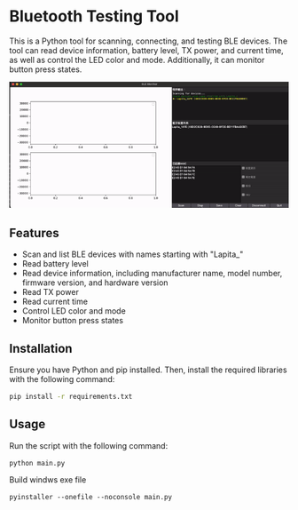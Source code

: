 # Bluetooth Testing Tool

This is a Python tool for scanning, connecting, and testing BLE devices. The tool can read device information, battery level, TX power, and current time, as well as control the LED color and mode. Additionally, it can monitor button press states.

![](./demo.gif)

## Features

- Scan and list BLE devices with names starting with "Lapita_"
- Read battery level
- Read device information, including manufacturer name, model number, firmware version, and hardware version
- Read TX power
- Read current time
- Control LED color and mode
- Monitor button press states

## Installation

Ensure you have Python and pip installed. Then, install the required libraries with the following command:

```sh
pip install -r requirements.txt
```

## Usage

Run the script with the following command:
```
python main.py
```

Build windws exe file

```
pyinstaller --onefile --noconsole main.py
```